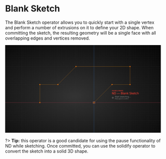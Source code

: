 # Blank Sketch

The Blank Sketch operator allows you to quickly start with a single vertex and perform a number of extrusions on it to define your 2D shape. When committing the sketch, the resulting geometry will be a single face with all overlapping edges and vertices removed. 

![Blank Sketch Operator](../_media/blank-sketch-out.jpg ':size=800')

?> **Tip:** this operator is a good candidate for using the pause functionality of ND while sketching. Once committed, you can use the solidify operator to convert the sketch into a solid 3D shape.
